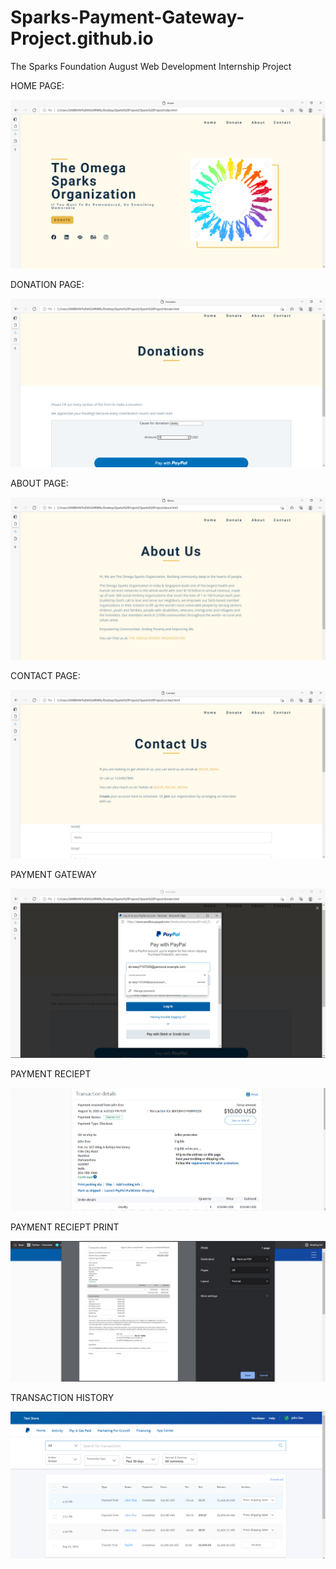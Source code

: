 # Sparks-Payment-Gateway-Project.github.io

The Sparks Foundation August Web Development Internship Project 

HOME PAGE:

<img src="https://github.com/SambhavAggarwal01/Sparks-Payment-Integration-Project/blob/main/Project%20Screenshots/home%20page.png" alt="HOME PAGE"/>

DONATION PAGE:

<img src="https://github.com/SambhavAggarwal01/Sparks-Payment-Integration-Project/blob/main/Project%20Screenshots/donations%20page.png" alt="Donation Page"/>

ABOUT PAGE:

<img src="https://github.com/SambhavAggarwal01/Sparks-Payment-Integration-Project/blob/main/Project%20Screenshots/about%20us%20page.png" alt="About Us Page "/>

CONTACT PAGE:

<img src="https://github.com/SambhavAggarwal01/Sparks-Payment-Integration-Project/blob/main/Project%20Screenshots/contact%20us%20page.png" alt="Contact Us Page"/>

PAYMENT GATEWAY

<img src="https://github.com/SambhavAggarwal01/Sparks-Payment-Integration-Project/blob/main/Project%20Screenshots/donation%20payment%20gateway.png" alt="Payment Gateway"/>

PAYMENT RECIEPT

<img src="https://github.com/SambhavAggarwal01/Sparks-Payment-Integration-Project/blob/main/Project%20Screenshots/payment%20reciept.png" alt="Payment Receipt"/>

PAYMENT RECIEPT PRINT

<img src="https://github.com/SambhavAggarwal01/Sparks-Payment-Integration-Project/blob/main/Project%20Screenshots/payment%20invoice%20download%20copy.png" alt="Payment"/>

TRANSACTION HISTORY

<img src="https://github.com/SambhavAggarwal01/Sparks-Payment-Integration-Project/blob/main/Project%20Screenshots/transaction%20history.png" alt="Transaction History"/>
